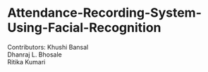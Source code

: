 # Attendance-Recording-System-Using-Facial-Recognition

Contributors:
    Khushi Bansal
    <br>
    Dhanraj L. Bhosale
    <br>
    Ritika Kumari
